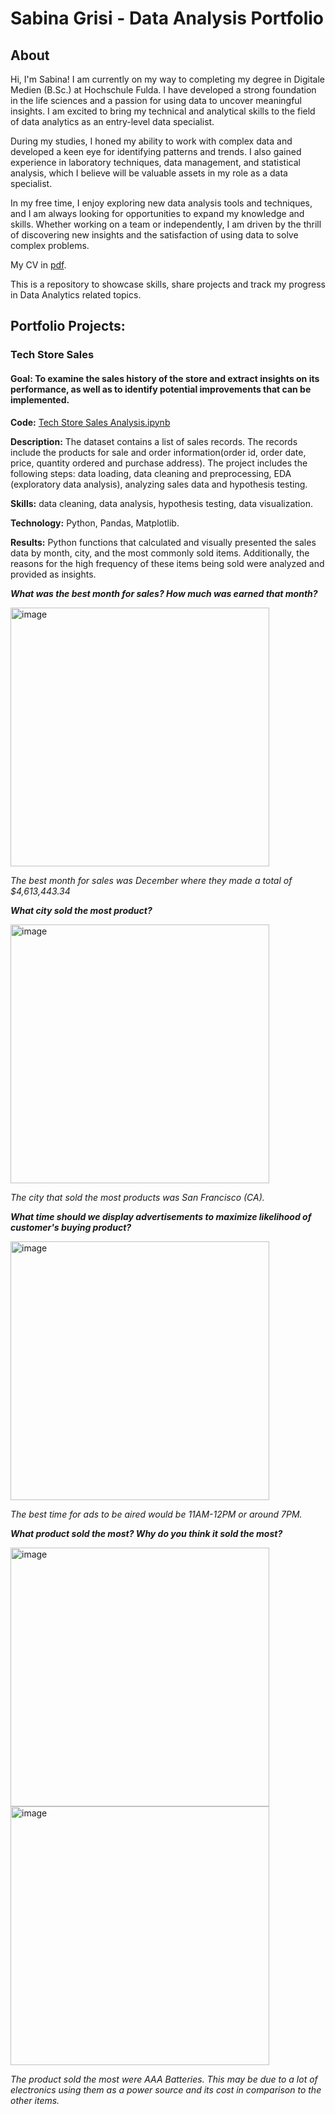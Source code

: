 # Sabina Grisi - Data Analysis Portfolio
## About
Hi, I'm Sabina! I am currently on my way to completing my degree in Digitale Medien (B.Sc.) at Hochschule Fulda. I have developed a strong foundation in the life sciences and a passion for using data to uncover meaningful insights. I am excited to bring my technical and analytical skills to the field of data analytics as an entry-level data specialist.

During my studies, I honed my ability to work with complex data and developed a keen eye for identifying patterns and trends. I also gained experience in laboratory techniques, data management, and statistical analysis, which I believe will be valuable assets in my role as a data specialist.

In my free time, I enjoy exploring new data analysis tools and techniques, and I am always looking for opportunities to expand my knowledge and skills. Whether working on a team or independently, I am driven by the thrill of discovering new insights and the satisfaction of using data to solve complex problems.

My CV in [pdf](https://github.com/sabinagrisi/Data-Analysis-Portfolio/blob/main/Lebenslauf_SabinaGrisi.pdf).

This is a repository to showcase skills, share projects and track my progress in Data Analytics related topics.

## Portfolio Projects:
### Tech Store Sales
#### **Goal:** To examine the sales history of the store and extract insights on its performance, as well as to identify potential improvements that can be implemented.

**Code:** [Tech Store Sales Analysis.ipynb](https://github.com/sabinagrisi/Data-Analysis-Portfolio/blob/main/Tech%20Store%20Sales%20Analysis.ipynb)

**Description:** The dataset contains a list of sales records. The records include the products for sale and order information(order id, order date, price, quantity ordered and purchase address). The project includes the following steps: data loading, data cleaning and preprocessing, EDA (exploratory data analysis), analyzing sales data and hypothesis testing.

**Skills:** data cleaning, data analysis, hypothesis testing, data visualization.

**Technology:** Python, Pandas, Matplotlib.

**Results:** Python functions that calculated and visually presented the sales data by month, city, and the most commonly sold items. Additionally, the reasons for the high frequency of these items being sold were analyzed and provided as insights.

***What was the best month for sales? How much was earned that month?***

<img width="414" alt="image" src="https://github.com/sabinagrisi/Data-Analysis-Portfolio/assets/129197310/3276b122-9d40-450b-a7e1-e5517ac65341">

*The best month for sales was December where they made a total of $4,613,443.34*

***What city sold the most product?***

<img width="414" alt="image" src=https://github.com/sabinagrisi/Data-Analysis-Portfolio/assets/129197310/e16b5265-733e-43f5-a03b-3603f4b7386e>

*The city that sold the most products was San Francisco (CA).*

***What time should we display advertisements to maximize likelihood of customer's buying product?***

<img width="414" alt="image" src="https://github.com/sabinagrisi/Data-Analysis-Portfolio/assets/129197310/e981b74b-080e-4059-a7f1-219b4807ccb4">

*The best time for ads to be aired would be 11AM-12PM or around 7PM.*

***What product sold the most? Why do you think it sold the most?***

<img width="414" alt="image" src="https://github.com/sabinagrisi/Data-Analysis-Portfolio/assets/129197310/e327560f-22e2-40aa-8c14-15c449d64aad">
<img width="414" alt="image" src="https://github.com/sabinagrisi/Data-Analysis-Portfolio/assets/129197310/ac02f17d-444b-434b-8b3a-4c591405bd88">


*The product sold the most were AAA Batteries. This may be due to a lot of electronics using them as a power source and its cost in comparison to the other items.*
